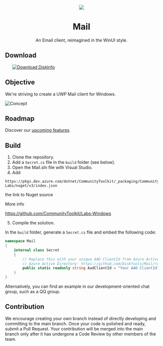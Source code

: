 <p align="center">
    <img src="https://user-images.githubusercontent.com/6630660/217154573-9489676a-b34b-4523-aba4-05cd9ed81f97.png" alter="Mail Icon" align="center"/>
    <h1 align="center">Mail</h1>
    <p align="center">An Email client, reimagined in the WinUI style.</p>
</p>

## Download

<a style="margin-left:24px" href="https://www.microsoft.com/store/productId/9NVMM1QDW3QB">
    <picture>
        <source media="(prefers-color-scheme: dark)" srcset="https://get.microsoft.com/images/en-us%20light.svg" />
        <source media="(prefers-color-scheme: light)" srcset="https://get.microsoft.com/images/en-us%20dark.svg" />
        <img style="vertical-align:middle" src="https://get.microsoft.com/images/en-us%20dark.svg" alt="Download DiskInfo" />
    </picture>
</a>

## Objective

We're striving to create a UWP Mail client for Windows.

![Concept](https://user-images.githubusercontent.com/6630660/222345692-16ca601a-9e86-4d81-a3f4-3c4773e31b88.png)

## Roadmap

Discover our [upcoming features](Roadmap.md).

## Build

1. Clone the repository.
2. Add a `Secret.cs` file in the `build` folder (see below).
3. Open the Mail.sln file with Visual Studio.
4. Add 
```
https://pkgs.dev.azure.com/dotnet/CommunityToolkit/_packaging/CommunityToolkit-Labs/nuget/v3/index.json 
```
the link to Nuget source

More info

https://github.com/CommunityToolkit/Labs-Windows

5. Compile the solution.

In the `build` folder, generate a `Secret.cs` file and embed the following code:

```csharp
namespace Mail
{
    internal class Secret
    {
        // Replace this with your unique AAD ClientId from Azure Active Directory.
        // Azure Active Directory: https://github.com/DiskTools/Mail/tree/GraphAuth
        public static readonly string AadClientId = "Your AAD ClientId";
    }
}
```

Alternatively, you can find an example in our development-oriented chat group, such as a QQ group.

## Contribution

We encourage creating your own branch instead of directly developing and committing to the main branch. Once your code is polished and ready, submit a Pull Request. Your contribution will be merged into the main branch only after it has undergone a Code Review by other members of the team.
